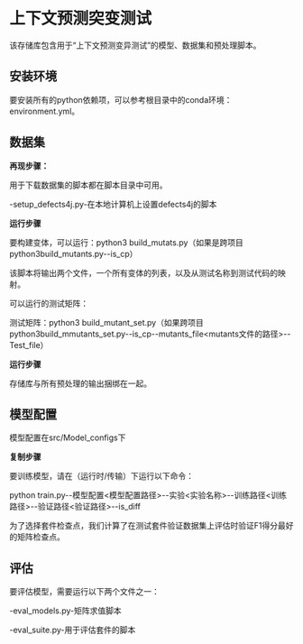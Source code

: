 # 上下文预测突变测试



该存储库包含用于“上下文预测变异测试”的模型、数据集和预处理脚本。



## 安装环境



要安装所有的python依赖项，可以参考根目录中的conda环境：environment.yml。



## 数据集



**再现步骤：**



用于下载数据集的脚本都在脚本目录中可用。



-setup_defects4j.py-在本地计算机上设置defects4j的脚本



**运行步骤**



要构建变体，可以运行：python3 build_mutats.py（如果是跨项目python3build_mutants.py--is_cp）



该脚本将输出两个文件，一个所有变体的列表，以及从测试名称到测试代码的映射。



可以运行的测试矩阵：



测试矩阵：python3 build_mutant_set.py（如果跨项目python3build_mmutants_set.py--is_cp--mutants_file<mutants文件的路径>--Test_file<PATH TO Test MAP>）



**运行步骤**



存储库与所有预处理的输出捆绑在一起。



## 模型配置



模型配置在src/Model_configs下



**复制步骤**

要训练模型，请在（运行时/传输）下运行以下命令：



python train.py--模型配置<模型配置路径>--实验<实验名称>--训练路径<训练路径>--验证路径<验证路径>--is_diff





为了选择套件检查点，我们计算了在测试套件验证数据集上评估时验证F1得分最好的矩阵检查点。



## 评估



要评估模型，需要运行以下两个文件之一：



-eval_models.py-矩阵求值脚本

-eval_suite.py-用于评估套件的脚本